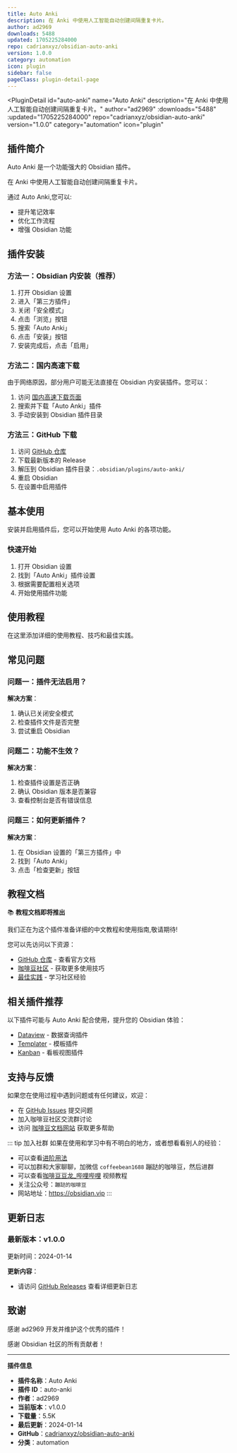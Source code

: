 ```yaml
---
title: Auto Anki
description: 在 Anki 中使用人工智能自动创建间隔重复卡片。
author: ad2969
downloads: 5488
updated: 1705225284000
repo: cadrianxyz/obsidian-auto-anki
version: 1.0.0
category: automation
icon: plugin
sidebar: false
pageClass: plugin-detail-page
---
```


<PluginDetail
  id="auto-anki"
  name="Auto Anki"
  description="在 Anki 中使用人工智能自动创建间隔重复卡片。"
  author="ad2969"
  :downloads="5488"
  :updated="1705225284000"
  repo="cadrianxyz/obsidian-auto-anki"
  version="1.0.0"
  category="automation"
  icon="plugin"
>

<!-- AUTO_GENERATED_START -->
## 插件简介

Auto Anki 是一个功能强大的 Obsidian 插件。

在 Anki 中使用人工智能自动创建间隔重复卡片。

通过 Auto Anki,您可以:

- 提升笔记效率
- 优化工作流程
- 增强 Obsidian 功能

<!-- AUTO_GENERATED_END -->

<!-- AUTO_GENERATED_START -->
## 插件安装

### 方法一：Obsidian 内安装（推荐）

1. 打开 Obsidian 设置
2. 进入「第三方插件」
3. 关闭「安全模式」
4. 点击「浏览」按钮
5. 搜索「Auto Anki」
6. 点击「安装」按钮
7. 安装完成后，点击「启用」

### 方法二：国内高速下载

由于网络原因，部分用户可能无法直接在 Obsidian 内安装插件。您可以：

1. 访问 [国内高速下载页面](/zh/documentation/obsidian-plugins-download.html)
2. 搜索并下载「Auto Anki」插件
3. 手动安装到 Obsidian 插件目录

### 方法三：GitHub 下载

1. 访问 [GitHub 仓库](https://github.com/cadrianxyz/obsidian-auto-anki)
2. 下载最新版本的 Release
3. 解压到 Obsidian 插件目录：`.obsidian/plugins/auto-anki/`
4. 重启 Obsidian
5. 在设置中启用插件

## 基本使用

安装并启用插件后，您可以开始使用 Auto Anki 的各项功能。

### 快速开始

1. 打开 Obsidian 设置
2. 找到「Auto Anki」插件设置
3. 根据需要配置相关选项
4. 开始使用插件功能

<!-- AUTO_GENERATED_END -->

<!-- CUSTOM_CONTENT_START:tutorial -->
## 使用教程

在这里添加详细的使用教程、技巧和最佳实践。

<!-- CUSTOM_CONTENT_END:tutorial -->

<!-- SHARED_CONTENT_START -->
## 常见问题

### 问题一：插件无法启用？

**解决方案**：
1. 确认已关闭安全模式
2. 检查插件文件是否完整
3. 尝试重启 Obsidian

### 问题二：功能不生效？

**解决方案**：
1. 检查插件设置是否正确
2. 确认 Obsidian 版本是否兼容
3. 查看控制台是否有错误信息

### 问题三：如何更新插件？

**解决方案**：
1. 在 Obsidian 设置的「第三方插件」中
2. 找到「Auto Anki」
3. 点击「检查更新」按钮

## 教程文档

📚 **教程文档即将推出**

我们正在为这个插件准备详细的中文教程和使用指南,敬请期待!

您可以先访问以下资源：
- [GitHub 仓库](https://github.com/cadrianxyz/obsidian-auto-anki) - 查看官方文档
- [咖啡豆社区](/zh/bases/) - 获取更多使用技巧
- [最佳实践](/zh/best-practices/) - 学习社区经验

## 相关插件推荐

以下插件可能与 Auto Anki 配合使用，提升您的 Obsidian 体验：

- [Dataview](/zh/plugins/dataview.html) - 数据查询插件
- [Templater](/zh/plugins/templater-obsidian.html) - 模板插件
- [Kanban](/zh/plugins/obsidian-kanban.html) - 看板视图插件

## 支持与反馈

如果您在使用过程中遇到问题或有任何建议，欢迎：

- 在 [GitHub Issues](https://github.com/cadrianxyz/obsidian-auto-anki/issues) 提交问题
- 加入咖啡豆社区交流群讨论
- 访问 [咖啡豆文档网站](https://obsidian.vip) 获取更多帮助

::: tip 加入社群
如果在使用和学习中有不明白的地方，或者想看看别人的经验：
- 可以查看[进阶用法](/zh/advanced)
- 可以加群和大家聊聊，加微信 `coffeebean1688` 蹦跶的咖啡豆，然后进群
- 可以查看[咖啡豆豆龙_哔哩哔哩](https://space.bilibili.com/618777356) 视频教程
- 关注公众号：`蹦跶的咖啡豆`
- 网站地址：https://obsidian.vip
:::
<!-- SHARED_CONTENT_END -->

<!-- AUTO_GENERATED_START -->
## 更新日志

### 最新版本：v1.0.0

更新时间：2024-01-14

**更新内容**：
- 请访问 [GitHub Releases](https://github.com/cadrianxyz/obsidian-auto-anki/releases) 查看详细更新日志

## 致谢

感谢 ad2969 开发并维护这个优秀的插件！

感谢 Obsidian 社区的所有贡献者！

---

**插件信息**
- **插件名称**：Auto Anki
- **插件 ID**：auto-anki
- **作者**：ad2969
- **当前版本**：v1.0.0
- **下载量**：5.5K
- **最后更新**：2024-01-14
- **GitHub**：[cadrianxyz/obsidian-auto-anki](https://github.com/cadrianxyz/obsidian-auto-anki)
- **分类**：automation
<!-- AUTO_GENERATED_END -->

</PluginDetail>

